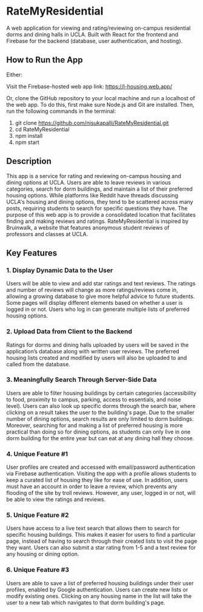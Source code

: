 # RateMyResidential

A web application for viewing and rating/reviewing on-campus residential dorms and dining halls in UCLA. Built with React for the frontend and Firebase for the backend (database, user authentication, and hosting).

## How to Run the App

Either:

Visit the Firebase-hosted web app link:
https://l-housing.web.app/

Or, clone the GitHub repository to your local machine and run a localhost of the web app. To do this, first make sure Node.js and Git are installed. Then, run the following commands in the terminal:
1) git clone https://github.com/nisukapalli/RateMyResidential.git
2) cd RateMyResidential
3) npm install
4) npm start

## Description

This app is a service for rating and reviewing on-campus housing and dining options at UCLA. Users are able to leave reviews in various categories, search for dorm buildings, and maintain a list of their preferred housing options. While platforms like Reddit have threads discussing UCLA's housing and dining options, they tend to be scattered across many posts, requiring students to search for specific questions they have. The purpose of this web app is to provide a consolidated location that facilitates finding and making reviews and ratings. RateMyResidential is inspired by Bruinwalk, a website that features anonymous student reviews of professors and classes at UCLA.

## Key Features

### 1. Display Dynamic Data to the User

Users will be able to view and add star ratings and text reviews. The ratings and number of reviews will change as more ratings/reviews come in, allowing a growing database to give more helpful advice to future students. Some pages will display different elements based on whether a user is logged in or not. Users who log in can generate multiple lists of preferred housing options.
    
### 2. Upload Data from Client to the Backend

Ratings for dorms and dining halls uploaded by users will be saved in the application’s database along with written user reviews. The preferred housing lists created and modified by users will also be uploaded to and called from the database.
    
### 3. Meaningfully Search Through Server-Side Data

Users are able to filter housing buildings by certain categories (accessibility to food, proximity to campus, parking, access to essentials, and noise level). Users can also look up specific dorms through the search bar, where clicking on a result takes the user to the building's page. Due to the smaller number of dining options, search results are only limited to dorm buildings. Moreover, searching for and making a list of preferred housing is more practical than doing so for dining options, as students can only live in one dorm building for the entire year but can eat at any dining hall they choose.
    
### 4. Unique Feature #1

User profiles are created and accessed with email/password authentication via Firebase authentication. Visiting the app with a profile allows students to keep a curated list of housing they like for ease of use. In addition, users must have an account in order to leave a review, which prevents any flooding of the site by troll reviews. However, any user, logged in or not, will be able to view the ratings and reviews.
    
### 5. Unique Feature #2

Users have access to a live text search that allows them to search for specific housing buildings. This makes it easier for users to find a particular page, instead of having to search through their created lists to visit the page they want. Users can also submit a star rating from 1-5 and a text review for any housing or dining option.
    
### 6. Unique Feature #3

Users are able to save a list of preferred housing buildings under their user profiles, enabled by Google authentication. Users can create new lists or modify existing ones. Clicking on any housing name in the list will take the user to a new tab which navigates to that dorm building's page.
